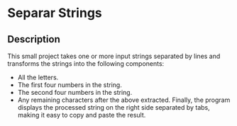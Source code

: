 # Separar Strings

## Description
This small project takes one or more input strings separated by lines and transforms the strings into the following components:
- All the letters.
- The first four numbers in the string.
- The second four numbers in the string.
- Any remaining characters after the above extracted.
Finally, the program displays the processed string on the right side separated by tabs, making it easy to copy and paste the result.
